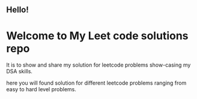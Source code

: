 <h2>Hello!</h2> 
<h1>Welcome to My Leet code solutions repo</h1>

<p>It is to show and share my solution for leetcode problems show-casing my DSA skills.</p>

<p>here you will found solution for different leetcode problems ranging from easy to hard level problems.</p>
